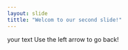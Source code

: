 ```yaml
--- 
layout: slide
tittle: "Welcom to our second slide!"
---
```

your text
Use the left arrow to go back!
